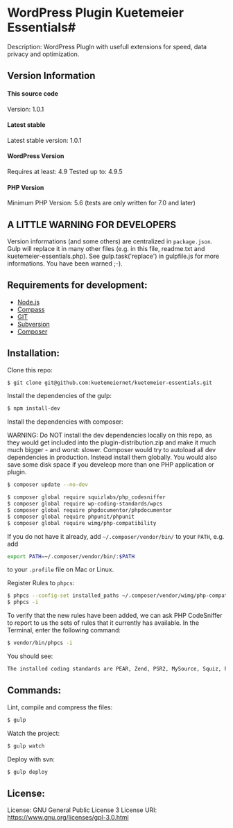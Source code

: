 # WordPress Plugin Kuetemeier Essentials#

Description: WordPress PlugIn with usefull extensions for speed, data privacy and optimization.

## Version Information ##

#### This source code ####
Version: 1.0.1

#### Latest stable ####
Latest stable version: 1.0.1

#### WordPress Version ####

Requires at least: 4.9
Tested up to: 4.9.5

#### PHP Version ####

Minimum PHP Version: 5.6
(tests are only written for 7.0 and later) 

## A LITTLE WARNING FOR DEVELOPERS ##

Version informations (and some others) are centralized in `package.json`. Gulp will replace it in many other files
(e.g. in this file, readme.txt and kuetemeier-essentials.php).
See gulp.task('replace') in gulpfile.js for more informations. You have been warned ;-).

## Requirements for development: ##

* [Node.js](http://nodejs.org/)
* [Compass](http://compass-style.org/)
* [GIT](http://git-scm.com/)
* [Subversion](http://subversion.apache.org/)
* [Composer](https://getcomposer.org/)

## Installation: ##

Clone this repo:

```bash
$ git clone git@github.com:kuetemeiernet/kuetemeier-essentials.git
```

Install the dependencies of the gulp:

```bash
$ npm install-dev
```

Install the dependencies with composer:

WARNING: Do NOT install the dev dependencies locally on this repo, as they would get included into the
plugin-distribution.zip and make it much much bigger - and worst: slower. Composer would try to autoload all dev
dependencies in production. Instead install them globally.
You would also save some disk space if you develeop more than one PHP application or plugin.

```bash
$ composer update --no-dev

$ composer global require squizlabs/php_codesniffer
$ composer global require wp-coding-standards/wpcs
$ composer global require phpdocumentor/phpdocumentor
$ composer global require phpunit/phpunit
$ composer global require wimg/php-compatibility
```

If you do not have it already, add `~/.composer/vendor/bin/` to your `PATH`, e.g. add

```bash
export PATH=~/.composer/vendor/bin/:$PATH
```

to your `.profile` file on Mac or Linux.

Register Rules to `phpcs`:

```bash
$ phpcs --config-set installed_paths ~/.composer/vendor/wimg/php-compatibility
$ phpcs -i
```

To verify that the new rules have been added, we can ask PHP CodeSniffer to report to us the sets of rules that it
currently has available. In the Terminal, enter the following command:

```bash
$ vendor/bin/phpcs -i
```

You should see:

```bash
The installed coding standards are PEAR, Zend, PSR2, MySource, Squiz, PSR1 and PHPCompatibility
```

## Commands: ##

Lint, compile and compress the files:

```bash
$ gulp
```

Watch the project:

```bash
$ gulp watch
```

Deploy with svn:

```bash
$ gulp deploy
```

## License: ##

License: GNU General Public License 3
License URI: https://www.gnu.org/licenses/gpl-3.0.html
